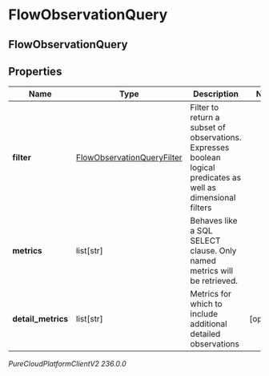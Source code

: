 # FlowObservationQuery

## FlowObservationQuery

## Properties

|Name | Type | Description | Notes|
|------------ | ------------- | ------------- | -------------|
| **filter** | [FlowObservationQueryFilter](FlowObservationQueryFilter) | Filter to return a subset of observations. Expresses boolean logical predicates as well as dimensional filters | |
| **metrics** | list[str] | Behaves like a SQL SELECT clause. Only named metrics will be retrieved. | |
| **detail_metrics** | list[str] | Metrics for which to include additional detailed observations | [optional] |



_PureCloudPlatformClientV2 236.0.0_
